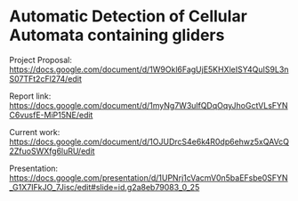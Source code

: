 # Automatic Detection of Cellular Automata containing gliders

Project Proposal: https://docs.google.com/document/d/1W9Okl6FagUjE5KHXleISY4QuIS9L3nS07TFt2cFl274/edit

Report link: https://docs.google.com/document/d/1myNg7W3ulfQDqOqyJhoGctVLsFYNC6vusfE-MiP15NE/edit

Current work: https://docs.google.com/document/d/1OJUDrcS4e6k4R0dp6ehwz5xQAVcQ2ZfuoSWXfg6luRU/edit

Presentation: https://docs.google.com/presentation/d/1UPNrj1cVacmV0n5baEFsbe0SFYN_G1X7IFkJO_7Jisc/edit#slide=id.g2a8eb79083_0_25

